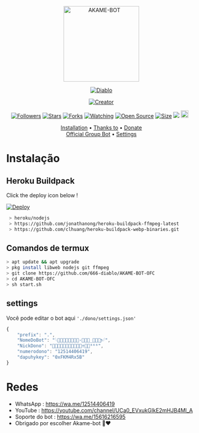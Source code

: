 <p align="center">
<img src="https://64.media.tumblr.com/bc16b24b8227d2ce7315a8c622babf5e/f5483187cd3e42ed-3c/s640x960/1892ea9f06c15fc22660790f6702c14f1ed1ed0f.jpg" alt="AKAME-BOT" width="200"/>

<p align="center">
    <a href="https://zeeoneofc.github.io">
        <img
            src="https://readme-typing-svg.herokuapp.com?size=15&width=280&lines=Obligado+por+usar+Akame+bot+❤️"
            alt="Diablo"
        />
    </a>
</p>

</p>
<p align="center">
<a href="https://github.com/666-diablo"><img title="Creator" src="https://img.shields.io/badge/Creator-Diablo-red.svg?style=for-the-badge&logo=github"></a>
</p>
<p align="center">
<a href="https://github.com/666-diablo/followers"><img title="Followers" src="https://img.shields.io/github/followers/zeeoneofc?color=red&style=flat-square"></a>
<a href="https://github.com/666-diablo/AKAME-BOT-OFC/stargazers/"><img title="Stars" src="https://img.shields.io/github/stars/zeeoneofc/Haruka?color=blue&style=flat-square"></a>
<a href="https://github.com/666-diablo/AKAME-BOT-OFC/network/members"><img title="Forks" src="https://img.shields.io/github/forks/zeeoneofc/Haruka?color=red&style=flat-square"></a>
<a href="https://github.com/666-diablo/AKAME-BOT-OFC/watchers"><img title="Watching" src="https://img.shields.io/github/watchers/zeeoneofc/Haruka?label=Watchers&color=blue&style=flat-square"></a>
<a href="https://github.com/666-diablo/AKAME-BOT-OFC"><img title="Open Source" src="https://badges.frapsoft.com/os/v2/open-source.svg?v=103"></a>
<a href="https://github.com/666-diablo/AKAME-BOT-OFC/"><img title="Size" src="https://img.shields.io/github/repo-size/zeeoneofc/Haruka?style=flat-square&color=green"></a>
<a href="https://hits.seeyoufarm.com"><img src="https://hits.seeyoufarm.com/api/count/incr/badge.svg?url=https%3A%2F%2Fgithub.com%2Fzeeoneofc%2FHaruka&count_bg=%2379C83D&title_bg=%23555555&icon=probot.svg&icon_color=%2300FF6D&title=hits&edge_flat=false"/></a>
<a href="https://github.com/666-diablo/AKAME-BOT-OFC/graphs/commit-activity"><img height="20" src="https://img.shields.io/badge/Maintained%3F-yes-green.svg"></a>&nbsp;&nbsp;
</p>

<p align="center">
  <a href="https://github.com/zeeoneofc/Haruka#instalasi">Installation</a> •
  <a href="https://github.com/zeeoneofc/Haruka#thanks-to">Thanks to</a> •
  <a href="https://github.com/zeeoneofc/Haruka#donate">Donate</a></br>
  <a href="https://github.com/zeeoneofc/Haruka#Official-Group"> Official Group Bot</a> •
  <a href="https://github.com/zeeoneofc/Haruka#settings">Settings</a>

</p>
</div>


# Instalação
## Heroku Buildpack

Click the deploy icon below !

[![Deploy](https://www.herokucdn.com/deploy/button.svg)](https://heroku.com/deploy?template=https://github.com/666-diablo/AKAME-BOT-OFC)

```bash
 > heroku/nodejs
 > https://github.com/jonathanong/heroku-buildpack-ffmpeg-latest
 > https://github.com/clhuang/heroku-buildpack-webp-binaries.git
```

## Comandos de termux
```bash
> apt update && apt upgrade
> pkg install libweb nodejs git ffmpeg
> git clone https://github.com/666-diablo/AKAME-BOT-OFC
> cd AKAME-BOT-OFC
> sh start.sh
```

## settings
Você pode editar o bot aqui `'./dono/settings.json'`

```ts
{
	"prefix": ".",
	"NomeDoBot": "𓆩ꪶ͢͜𝐀𝐊𝐀𝐌𝐄-𝐁𝐎𝐓_𝐎𝐅𝐂ꫂ𓆪",
	"NickDono": "ᬊ⃔⃕͜𝐃𝐈𝚫𝐁𝐋͢𝚯♱᭄⛧⁶⁶⁶",
	"numerodono": "12514406419",
	"dapuhykey": "0xFKM4Rx5B"
}
```
# Redes
- WhatsApp : https://wa.me/12514406419
- YouTube : https://youtube.com/channel/UCa0_EVxukGIkE2mHJB4Ml_A
- Soporte do bot : https://wa.me/15616216595
- Obrigado por escolher Akame-bot 🖤❤️

